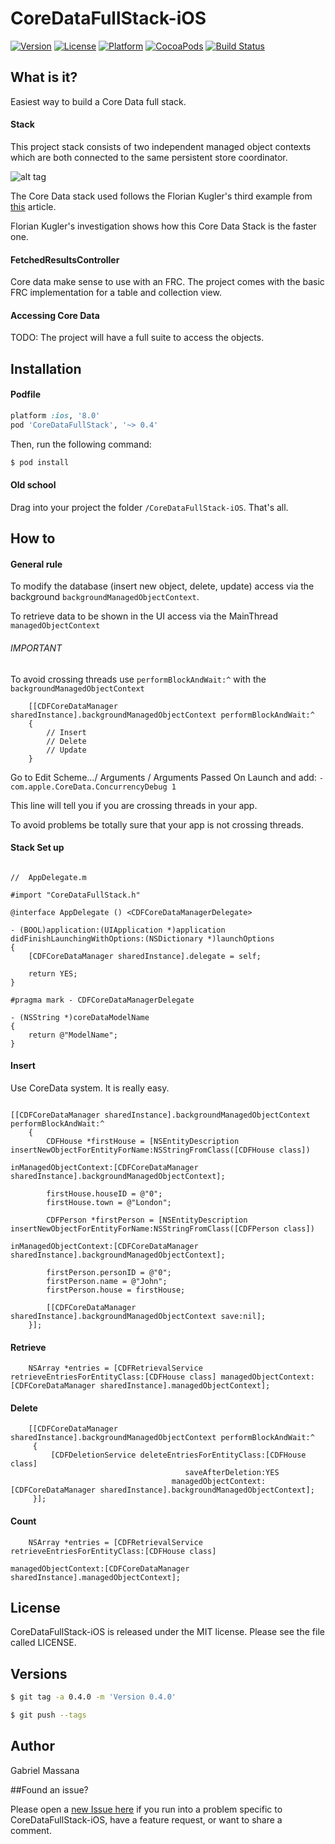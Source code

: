 # CoreDataFullStack-iOS

[![Version](https://img.shields.io/cocoapods/v/CoreDataFullStack.svg?style=flat-square)](http://cocoapods.org/pods/CoreDataFullStack)
[![License](https://img.shields.io/cocoapods/l/CoreDataFullStack.svg?style=flat-square)](http://cocoapods.org/pods/CoreDataFullStack)
[![Platform](https://img.shields.io/cocoapods/p/CoreDataFullStack.svg?style=flat-square)](http://cocoapods.org/pods/CoreDataFullStack)
[![CocoaPods](https://img.shields.io/cocoapods/metrics/doc-percent/CoreDataFullStack.svg?style=flat-square)](http://cocoapods.org/pods/CoreDataFullStack)
[![Build Status](https://img.shields.io/travis/GabrielMassana/CoreDataFullStack-iOS/master.svg?style=flat-square)](https://travis-ci.org/GabrielMassana/CoreDataFullStack-iOS)

##   What is it?

Easiest way to build a Core Data full stack.

#### Stack

This project stack consists of two independent managed object contexts which are both connected to the same persistent store coordinator.  

![alt tag](http://floriankugler.com/images/cd-stack-3-d53fc6f6.png)

The Core Data stack used follows the Florian Kugler's third example from [this](http://floriankugler.com/2013/04/29/concurrent-core-data-stack-performance-shootout/) article.

Florian Kugler's investigation shows how this Core Data Stack is the faster one.


#### FetchedResultsController

Core data make sense to use with an FRC. The project comes with the basic FRC implementation for a table and collection view.

#### Accessing Core Data

TODO: The project will have a full suite to access the objects.

## Installation

#### Podfile

```ruby
platform :ios, '8.0'
pod 'CoreDataFullStack', '~> 0.4'
```

Then, run the following command:

```bash
$ pod install
```

#### Old school

Drag into your project the folder `/CoreDataFullStack-iOS`. That's all.

## How to

#### General rule

To modify the database (insert new object, delete, update) access via the background ```backgroundManagedObjectContext```.

To retrieve data to be shown in the UI access via the MainThread ```managedObjectContext```

###### IMPORTANT

To avoid crossing threads use ```performBlockAndWait:^``` with the ```backgroundManagedObjectContext```

```objc
	[[CDFCoreDataManager sharedInstance].backgroundManagedObjectContext performBlockAndWait:^
    {
    	// Insert
    	// Delete
    	// Update
    }
```

Go to Edit Scheme.../ Arguments / Arguments Passed On Launch and add: ```-com.apple.CoreData.ConcurrencyDebug 1```

This line will tell you if you are crossing threads in your app.

To avoid problems be totally sure that your app is not crossing threads.

#### Stack Set up

```objc

//  AppDelegate.m

#import "CoreDataFullStack.h"

@interface AppDelegate () <CDFCoreDataManagerDelegate>

- (BOOL)application:(UIApplication *)application didFinishLaunchingWithOptions:(NSDictionary *)launchOptions
{
    [CDFCoreDataManager sharedInstance].delegate = self;
    
    return YES;
}

#pragma mark - CDFCoreDataManagerDelegate

- (NSString *)coreDataModelName
{
    return @"ModelName";
}

```

#### Insert

Use CoreData system. It is really easy.

```objc

[[CDFCoreDataManager sharedInstance].backgroundManagedObjectContext performBlockAndWait:^
    {
        CDFHouse *firstHouse = [NSEntityDescription insertNewObjectForEntityForName:NSStringFromClass([CDFHouse class])
                                                             inManagedObjectContext:[CDFCoreDataManager sharedInstance].backgroundManagedObjectContext];
        
        firstHouse.houseID = @"0";
        firstHouse.town = @"London";
        
        CDFPerson *firstPerson = [NSEntityDescription insertNewObjectForEntityForName:NSStringFromClass([CDFPerson class])
                                                               inManagedObjectContext:[CDFCoreDataManager sharedInstance].backgroundManagedObjectContext];
        
        firstPerson.personID = @"0";
        firstPerson.name = @"John";
        firstPerson.house = firstHouse;

        [[CDFCoreDataManager sharedInstance].backgroundManagedObjectContext save:nil];
    }];

```

#### Retrieve

```objc
    NSArray *entries = [CDFRetrievalService retrieveEntriesForEntityClass:[CDFHouse class] managedObjectContext:[CDFCoreDataManager sharedInstance].managedObjectContext];
```

#### Delete
```objc
    [[CDFCoreDataManager sharedInstance].backgroundManagedObjectContext performBlockAndWait:^
     {
         [CDFDeletionService deleteEntriesForEntityClass:[CDFHouse class]
                                       saveAfterDeletion:YES
                                    managedObjectContext:[CDFCoreDataManager sharedInstance].backgroundManagedObjectContext];
     }];
```

#### Count
```objc
	NSArray *entries = [CDFRetrievalService retrieveEntriesForEntityClass:[CDFHouse class]
                                                     managedObjectContext:[CDFCoreDataManager sharedInstance].managedObjectContext];
```
## License

CoreDataFullStack-iOS is released under the MIT license. Please see the file called LICENSE.

## Versions

```bash
$ git tag -a 0.4.0 -m 'Version 0.4.0'

$ git push --tags
```

## Author

Gabriel Massana

##Found an issue?

Please open a [new Issue here](https://github.com/GabrielMassana/CoreDataFullStack-iOS/issues/new) if you run into a problem specific to CoreDataFullStack-iOS, have a feature request, or want to share a comment.


